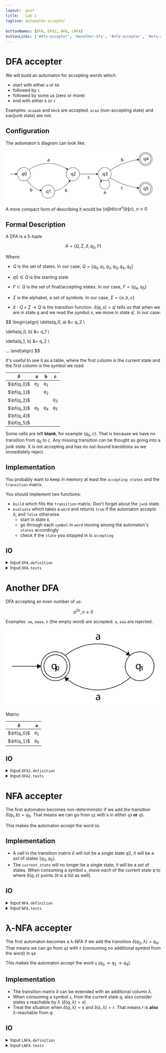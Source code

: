 ```yaml
---
layout:  post
title:   Lab 1
tagline: Automaton accepter

buttonNames: [DFA, DFA2, NFA, LNFA]
buttonLinks: ['#dfa-accepter', '#another-dfa', '#nfa-accepter', '#nfa-accepter-1']
---
```


# DFA accepter

We will build an automaton for accepting words which:

- start with either `a` or `bb`
- followed by `c`
- followed by some `a`s (zero or more)
- end with either `b` or `c`

Examples: `acaaab` and `bbcb` are accepted. `acaa` (non-accepting state) and `bab`(junk state) are not.

## Configuration

The automaton's diagram can look like:

![DFA](assets/dfa.svg)

A more compact form of describing it would be $(a\|bb)ca^n(b\|c), \ n \ge 0$

## Formal Description

A DFA is a 5-tuple


$$
A = (Q, \Sigma, \delta, q_0, F)
$$


Where:

- $Q$ is the set of states. In our case, $Q = \lbrace q_0, q_1, q_2, q_3, q_4, q_5 \rbrace$

- $q0 \in Q$ is the starting state

- $F \subset Q$ is the set of final/accepting states. In our case, $F = \lbrace q_4, q_5 \rbrace$

- $\Sigma$ is the alphabet, a set of symbols. In our case, $\Sigma = \lbrace a, b, c \rbrace$

- $\delta:Q \times \Sigma \rightarrow Q$ is the transition function. $\delta(q, x)=q'$ tells us that when we are in state $q$ and we read the symbol $x$, we move in state $q'$. In our case:


$$
\begin{align}
\delta(q_0, a) &= q_2 \\

\delta(q_0, b) &= q_1 \\

\delta(q_1, b) &= q_2 \\

...
\end{align}
$$

It's useful to see it as a table, where the first column is the current state and the first column is the symbol we read:

| $\delta$   | **a** | **b** | **c** |
| ---------- | :---: | :---: | :---: |
| $\bf{q_0}$ | $q_2$ | $q_1$ |       |
| $\bf{q_1}$ |       | $q_2$ |       |
| $\bf{q_2}$ |       |       | $q_3$ |
| $\bf{q_3}$ | $q_3$ | $q_4$ | $q_5$ |
| $\bf{q_4}$ |       |       |       |
| $\bf{q_5}$ |       |       |       |

Some cells are left **blank**, for example $(q_0, c)$. That is because we have no transition from $q_0$ to $c$. Any missing transition can be thought as going into a *junk state*. It is not accepting and has no out-bound transitions so we immediately reject.



## Implementation

You probably want to keep in memory at least the `accepting states` and the `transition` matrix.

You should implement two functions:

- `build` which fills the `transition` matrix. Don't forget about the `junk` state.
- `evaluate` which takes a `word` and returns `true` if the automaton accepts it, and `false` otherwise.
  - start in state `0`,
  - go through each `symbol` in  `word` moving among the automaton's `states` accordingly
  - check if the `state` you stopped in is `accepting`




## IO

<details markdown="1"><summary>Input <code>DFA.definition</code></summary>

```
4 5
0 a 2
0 b 1
1 b 2
2 c 3
3 a 3
3 b 4
3 c 5
```

The first line lists the `accepting states`. In our case, `4` and `5` . Each subsequent line corresponds to one cell in the `transition` matrix. Eg: `0 a 2` for $\delta(q_0, a)=q_2$.

</details>



<details markdown="1"><summary>Input <code>DFA.tests</code></summary>

<section class="side-by-side">
<div class="half" markdown="1">
```
acaaab
bbcb
acaa
bab
```
</div>
<div class="half" markdown="1">
```
1
1
0
0
```
</div>
</section>

Each line contains one `word` to test your automaton on and its expected output (`1` for accept, `0` for reject).

</details>

# Another DFA

DFA accepting an even number of `a`s:

$$
a^{2n}, n\ge0
$$

Examples: `aa`, `aaaa`, `λ` (the empty word) are accepted. `a`, `aaa` are rejected.

![DFA_even](assets/dfa_even.svg)


Matrix:

| $\delta$   | **a** |
| ---------- | :---: |
| $\bf{q_0}$ | $q_1$ |
| $\bf{q_1}$ | $q_0$ |

## IO

<details markdown="1"><summary>Input <code>DFA2.definition</code></summary>

```
0
0 a 1
1 a 0
```

Same format as above.

</details>



<details markdown="1"><summary>Input <code>DFA2.tests</code></summary>
<section class="side-by-side">
<div class="half" markdown="1">
```
a
aa
aaa
aaaa
_
```
</div>
<div class="half" markdown="1">
```
0
1
0
1
1
```
</div>
</section>

Same format as above, `_` stands for `λ`.

</details>

# NFA accepter

The first automaton becomes non-deterministic if we add the transition $\delta(q_1, b)=q_5$. That means we can go from `q1` with `b` in either `q3` **or** `q5`.

This makes the automaton accept the word `bb`.

## Implementation

- A cell in the transition matrix $\delta$ will not be a single state $q2$, it will be a *set* of states $\{ q_3, q_5 \}$.
- The `current_state` will no longer be a single state, it will be a *set* of states. When consuming a symbol `x`, move *each* of the current state $q$ to where $\delta(q, x)$ points (it is a list as well).




## IO

<details markdown="1"><summary>Input <code>NFA.definition</code></summary>

```
4 5
0 a 2
0 b 1
1 b 2
1 b 5
2 c 3
3 a 3
3 b 4
3 c 5
```

Same format as above.

</details>



<details markdown="1"><summary>Input <code>NFA.tests</code></summary>
<section class="side-by-side">
<div class="half" markdown="1">
```
acaaab
bbcb
acaa
bab
bb
```
</div>
<div class="half" markdown="1">
```
1
1
0
0
1
```
</div>
</section>

Same format as above.

</details>

# λ-NFA accepter

The first automaton becomes a λ-NFA if we add the transition $\delta(q_2, \lambda)=q_4$. That means we can go from `q2` with `λ` (consuming no additional symbol from the word) in `q4`.

This makes the automaton accept the word `a` ($q_0 \rightarrow q_2 \rightarrow q_4$).

## Implementation

- The transition matrix $\delta$ can be extended with an additional column $\lambda$.
- When consuming a symbol `x`, from the current state $q$, also consider states $s$  reachable by $\lambda$ ($\delta(q, \lambda) = s$)
- Treat the situation when $\delta(q, \lambda)=s$ and $\delta(s, \lambda)=r$. That means $r$ is **also** λ-reachable from $q$.



## IO

<details markdown="1"><summary>Input <code>LNFA.definition</code></summary>

```
4 5
0 a 2
0 b 1
1 b 2
2 c 3
2 _ 4
3 a 3
3 b 4
3 c 5
```

Same format as above.

</details>



<details markdown="1"><summary>Input <code>LNFA.tests</code></summary>
<section class="side-by-side">
<div class="half" markdown="1">
```
acaaab
bbcb
acaa
bab
a
```
</div>
<div class="half" markdown="1">
```
1
1
0
0
1
```
</div>
</section>

Same format as above.

</details>
